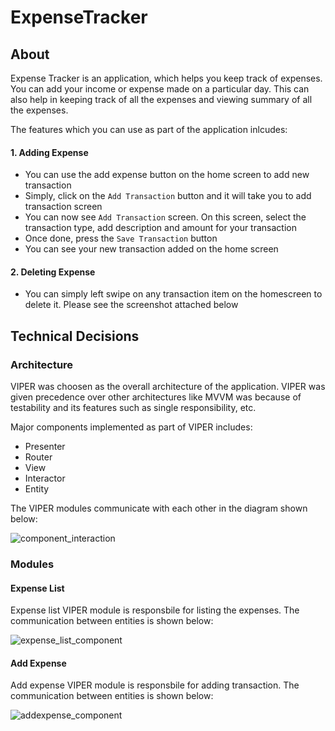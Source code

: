 # ExpenseTracker

## About
Expense Tracker is an application, which helps you keep track of expenses. You can add your income or expense made on a particular day. 
This can also help in keeping track of all the expenses and viewing summary of all the expenses.

The features which you can use as part of the application inlcudes:

#### 1. Adding Expense
- You can use the add expense button on the home screen to add new transaction
- Simply, click on the `Add Transaction` button and it will take you to add transaction screen
- You can now see `Add Transaction` screen. On this screen, select the transaction type, add description and amount for your transaction
- Once done, press the `Save Transaction` button
- You can see your new transaction added on the home screen

<Add Screenshot>

#### 2. Deleting Expense
- You can simply left swipe on any transaction item on the homescreen to delete it. Please see the screenshot attached below

<Add Screenshot>

## Technical Decisions

### Architecture
VIPER was choosen as the overall architecture of the application. 
VIPER was given precedence over other architectures like MVVM was because of testability and its features such as single responsibility, etc.

Major components implemented as part of VIPER includes:
 - Presenter
 - Router
 - View
 - Interactor
 - Entity

The VIPER modules communicate with each other in the diagram shown below:

![component_interaction](https://user-images.githubusercontent.com/12506196/187287515-bd022937-20a2-4ea7-8ff0-94e4a30ffeae.png)

### Modules
#### Expense List
Expense list VIPER module is responsbile for listing the expenses. The communication between entities is shown below:

![expense_list_component](https://user-images.githubusercontent.com/12506196/187288985-b28f643e-a296-4f9b-82f9-4b3e0cee9448.png)

#### Add Expense
Add expense VIPER module is responsbile for adding transaction. The communication between entities is shown below:

![addexpense_component](https://user-images.githubusercontent.com/12506196/187289616-3ea35f84-3846-49f4-a4d6-af44445e4109.png)



 
